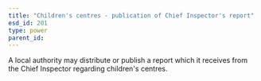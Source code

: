 ```yaml
---
title: "Children's centres - publication of Chief Inspector's report"
esd_id: 201
type: power
parent_id:  
---
```


A local authority may distribute or publish a report which it receives from the Chief Inspector regarding children's centres.

